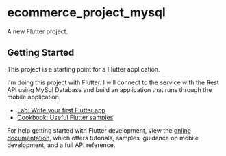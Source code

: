 # ecommerce_project_mysql

A new Flutter project.

## Getting Started

This project is a starting point for a Flutter application.

I'm doing this project with Flutter. I will connect to the service with the Rest API using MySql Database and build an application that runs through the mobile application. 

- [Lab: Write your first Flutter app](https://docs.flutter.dev/get-started/codelab)
- [Cookbook: Useful Flutter samples](https://docs.flutter.dev/cookbook)

For help getting started with Flutter development, view the
[online documentation](https://docs.flutter.dev/), which offers tutorials,
samples, guidance on mobile development, and a full API reference.
